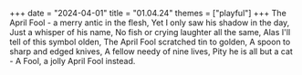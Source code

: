 +++
date = "2024-04-01"
title = "01.04.24"
themes = ["playful"]
+++
The April Fool - a merry antic in the flesh,
Yet I only saw his shadow in the day,
Just a whisper of his name,
No fish or crying laughter all the same,
Alas I'll tell of this symbol olden,
The April Fool scratched tin to golden,
A spoon to sharp and edged knives,
A fellow needy of nine lives,
Pity he is all but a cat -
A Fool, a jolly April Fool instead.
